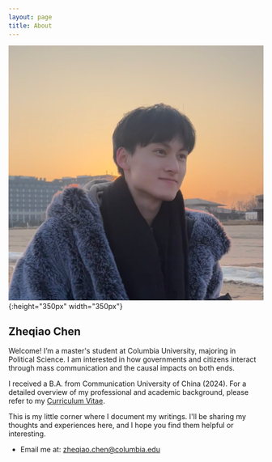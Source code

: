 ```yaml
---
layout: page
title: About
---
```

![陈柘桥的照片](/assets/mypic.jpg "Photo Credit: Yijun Wang"){:height="350px" width="350px"}

## Zheqiao Chen

Welcome! I’m a master's student at Columbia University, majoring in Political Science. I am interested in how governments and citizens interact through mass communication and the causal impacts on both ends. 

I received a B.A. from Communication University of China (2024). For a detailed overview of my professional and academic background, please refer to my [Curriculum Vitae](../assets/cv.pdf).

This is my little corner where I document my writings. I'll be sharing my thoughts and experiences here, and I hope you find them helpful or interesting.

- Email me at: <a href="mailto:zheqiao.chen@columbia.edu">zheqiao.chen@columbia.edu</a>